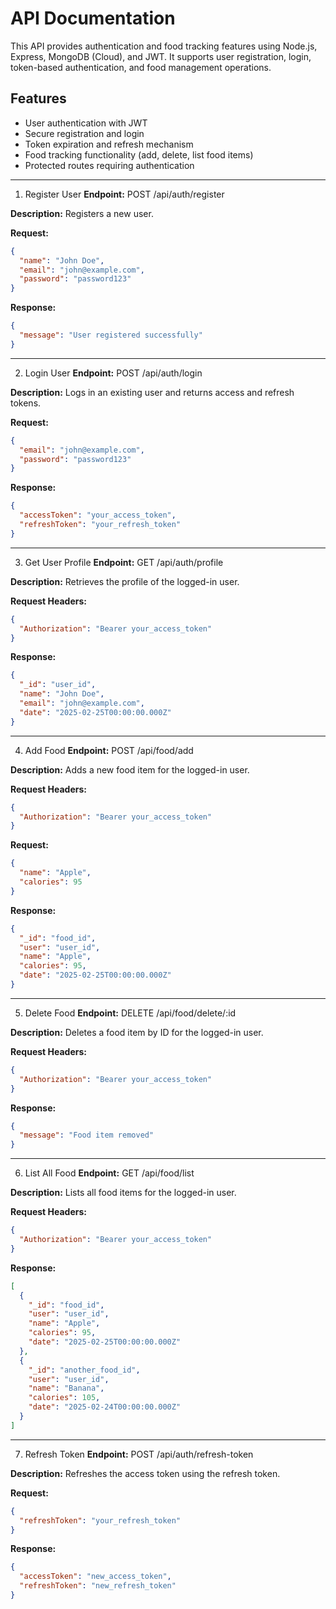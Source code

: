# API Documentation

This API provides authentication and food tracking features using Node.js, Express, MongoDB (Cloud), and JWT. It supports user registration, login, token-based authentication, and food management operations.

## Features
- User authentication with JWT
- Secure registration and login
- Token expiration and refresh mechanism
- Food tracking functionality (add, delete, list food items)
- Protected routes requiring authentication

---

1. Register User
**Endpoint:** POST /api/auth/register

**Description:** Registers a new user.

**Request:**
```json
{
  "name": "John Doe",
  "email": "john@example.com",
  "password": "password123"
}
```

**Response:**
```json
{
  "message": "User registered successfully"
}
```

---

2. Login User
**Endpoint:** POST /api/auth/login

**Description:** Logs in an existing user and returns access and refresh tokens.

**Request:**
```json
{
  "email": "john@example.com",
  "password": "password123"
}
```

**Response:**
```json
{
  "accessToken": "your_access_token",
  "refreshToken": "your_refresh_token"
}
```

---

3. Get User Profile
**Endpoint:** GET /api/auth/profile

**Description:** Retrieves the profile of the logged-in user.

**Request Headers:**
```json
{
  "Authorization": "Bearer your_access_token"
}
```

**Response:**
```json
{
  "_id": "user_id",
  "name": "John Doe",
  "email": "john@example.com",
  "date": "2025-02-25T00:00:00.000Z"
}
```

---

4. Add Food
**Endpoint:** POST /api/food/add

**Description:** Adds a new food item for the logged-in user.

**Request Headers:**
```json
{
  "Authorization": "Bearer your_access_token"
}
```

**Request:**
```json
{
  "name": "Apple",
  "calories": 95
}
```

**Response:**
```json
{
  "_id": "food_id",
  "user": "user_id",
  "name": "Apple",
  "calories": 95,
  "date": "2025-02-25T00:00:00.000Z"
}
```

---

5. Delete Food
**Endpoint:** DELETE /api/food/delete/:id

**Description:** Deletes a food item by ID for the logged-in user.

**Request Headers:**
```json
{
  "Authorization": "Bearer your_access_token"
}
```

**Response:**
```json
{
  "message": "Food item removed"
}
```

---

6. List All Food
**Endpoint:** GET /api/food/list

**Description:** Lists all food items for the logged-in user.

**Request Headers:**
```json
{
  "Authorization": "Bearer your_access_token"
}
```

**Response:**
```json
[
  {
    "_id": "food_id",
    "user": "user_id",
    "name": "Apple",
    "calories": 95,
    "date": "2025-02-25T00:00:00.000Z"
  },
  {
    "_id": "another_food_id",
    "user": "user_id",
    "name": "Banana",
    "calories": 105,
    "date": "2025-02-24T00:00:00.000Z"
  }
]
```

---

7. Refresh Token
**Endpoint:** POST /api/auth/refresh-token

**Description:** Refreshes the access token using the refresh token.

**Request:**
```json
{
  "refreshToken": "your_refresh_token"
}
```

**Response:**
```json
{
  "accessToken": "new_access_token",
  "refreshToken": "new_refresh_token"
}
```

